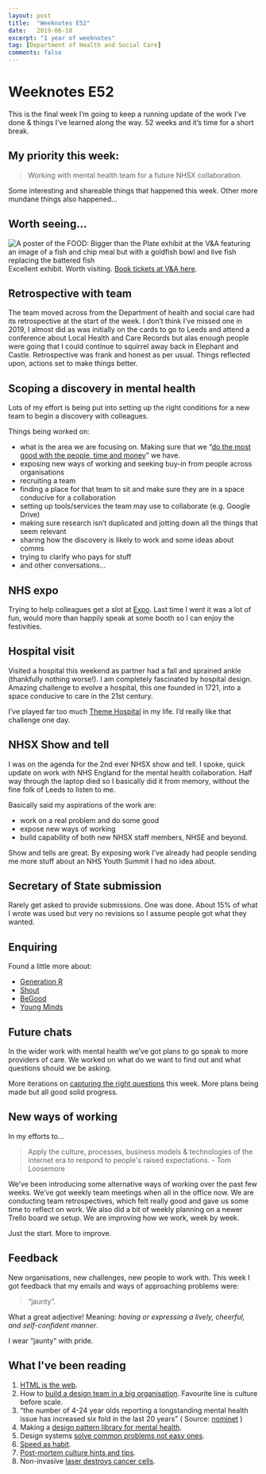```yaml
---
layout: post
title:  "Weeknotes E52"
date:   2019-06-18
excerpt: "1 year of weeknotes"
tag: [Department of Health and Social Care]
comments: false
---
```


# Weeknotes E52
This is the final week I’m going to keep a running update of the work I’ve done & things I’ve learned along the way. 52 weeks and it’s time for a short break.

## My priority this week:
> Working with mental health team for a future NHSX collaboration.

Some interesting and shareable things that happened this week. Other more mundane things also happened…

## Worth seeing…
![A poster of the FOOD: Bigger than the Plate exhibit at the V&A featuring an image of a fish and chip meal but with a goldfish bowl and live fish replacing the battered fish](https://s3-eu-west-1.amazonaws.com/clientfileuploads/prod_image/26/productimages/158443.jpg) 
Excellent exhibit. Worth visiting. [Book tickets at V&A here](https://www.vam.ac.uk/exhibitions/food-bigger-than-the-plate).

## Retrospective with team
The team moved across from the Department of health and social care had its retrospective at the start of the week. I don’t think I’ve missed one in 2019, I almost did as was initially on the cards to go to Leeds and attend a conference about Local Health and Care Records but alas enough people were going that I could continue to squirrel away back in Elephant and Castle.
Retrospective was frank and honest as per usual. Things reflected upon, actions set to make things better.

## Scoping a discovery in mental health
Lots of my effort is being put into setting up the right conditions for a new team to begin a discovery with colleagues.

Things being worked on:
- what is the area we are focusing on. Making sure that we “[do the most good with the people, time and money](https://twitter.com/rossferg/status/1139347589877370881)” we have.
- exposing new ways of working and seeking buy-in from people across organisations
- recruiting a team
- finding a place for that team to sit and make sure they are in a space conducive for a collaboration
- setting up tools/services the team may use to collaborate (e.g. Google Drive)
- making sure research isn’t duplicated and jotting down all the things that seem relevant
- sharing how the discovery is likely to work and some ideas about comms
- trying to clarify who pays for stuff
- and other conversations...

## NHS expo
Trying to help colleagues get a slot at [Expo](https://www.england.nhs.uk/expo/). Last time I went it was a lot of fun, would more than happily speak at some booth so I can enjoy the festivities.

## Hospital visit
Visited a hospital this weekend as partner had a fall and sprained ankle (thankfully nothing worse!). I am completely fascinated by hospital design. Amazing challenge to evolve a hospital, this one founded in 1721, into a space conducive to care in the 21st century. 

I’ve played far too much [Theme Hospital](https://en.wikipedia.org/wiki/Theme_Hospital) in my life. I’d really like that challenge one day.

## NHSX Show and tell
I was on the agenda for the 2nd ever NHSX show and tell.
I spoke, quick update on work with NHS England for the mental health collaboration. Half way through the laptop died so I basically did it from memory, without the fine folk of Leeds to listen to me.

Basically said my aspirations of the work are:
- work on a real problem and do some good
- expose new ways of working
- build capability of both new NHSX staff members, NHSE and beyond.

Show and tells are great. By exposing work I’ve already had people sending me more stuff about an NHS Youth Summit I had no idea about.

## Secretary of State submission
Rarely get asked to provide submissions. One was done. About 15% of what I wrote was used but very no revisions so I assume people got what they wanted.

## Enquiring
Found a little more about:
- [Generation R](https://generationr.org.uk/london/)
- [Shout](https://www.giveusashout.org/)
- [BeGood](https://begoodeie.com/ypag/)
- [Young Minds](https://youngminds.org.uk/)

## Future chats
In the wider work with mental health we’ve got plans to go speak to more providers of care. We worked on what do we want to find out and what questions should we be asking. 

More iterations on [capturing the right questions](https://www.gov.uk/service-manual/user-research/capturing-research-questions) this week. More plans being made but all good solid progress.

## New ways of working
In my efforts to…
> Apply the culture, processes, business models & technologies of the internet era to respond to people's raised expectations. - Tom Loosemore

We’ve been introducing some alternative ways of working over the past few weeks. We’ve got weekly team meetings when all in the office now. We are conducting team retrospectives, which felt really good and gave us some time to reflect on work. We also did a bit of weekly planning on a newer Trello board we setup. We are improving how we work, week by week.

Just the start. More to improve.

## Feedback
New organisations, new challenges, new people to work with. This week I got feedback that my emails and ways of approaching problems were:

> “jaunty”.

What a great adjective! Meaning: _having or expressing a lively, cheerful, and self-confident manner_.

I wear “jaunty” with pride.  

## What I've been reading
1. [HTML is the web](https://www.petelambert.com/journal/html-is-the-web/). 
2. How to [build a design team in a big organisation](https://medium.com/@simondixon26/building-design-team-f6638ac957d8). Favourite line is culture before scale. 
3. “the number of 4-24 year olds reporting a longstanding mental health issue has increased six fold in the last 20 years” ( Source: [nominet](https://www.nominet.uk/using-digital-to-help-young-peoples-mental-health/) )
4. Making a [design pattern library for mental health](https://medium.com/@sarahdrummond/making-a-design-pattern-library-for-mental-health-products-5d990e618302).
5. Design systems [solve common problems not easy ones](https://amyhupe.co.uk/articles/the-myth-that-design-systems-solve-easy-problems/).
6. [Speed as habit](https://firstround.com/review/speed-as-a-habit/).
7. [Post-mortem culture hints and tips](https://landing.google.com/sre/sre-book/chapters/postmortem-culture/).
8. Non-invasive [laser destroys cancer cells](https://spectrum.ieee.org/the-human-os/biomedical/diagnostics/laser-destroys-cancer-cells-circulating-in-the-blood).
